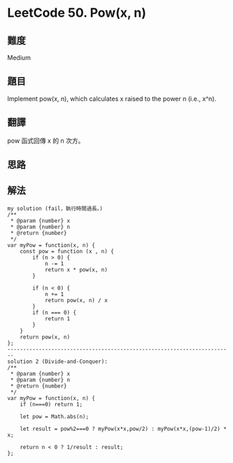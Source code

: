 # LeetCode 50. Pow(x, n)

## 難度

Medium

## 題目

Implement pow(x, n), which calculates x raised to the power n (i.e., x^n).



## 翻譯

pow 函式回傳 x 的 n 次方。

## 思路


## 解法
```
my solution (fail，執行時間過長。)
/**
 * @param {number} x
 * @param {number} n
 * @return {number}
 */
var myPow = function(x, n) {
    const pow = function (x , n) {
        if (n > 0) {
            n -= 1
            return x * pow(x, n)
        } 
        
        if (n < 0) {
            n += 1
            return pow(x, n) / x
        } 
        if (n === 0) {
            return 1
        }
    }
    return pow(x, n)
};
------------------------------------------------------------------------
solution 2 (Divide-and-Conquer):
/**
 * @param {number} x
 * @param {number} n
 * @return {number}
 */
var myPow = function(x, n) {
    if (n===0) return 1;
    
    let pow = Math.abs(n);
    
	let result = pow%2===0 ? myPow(x*x,pow/2) : myPow(x*x,(pow-1)/2) * x;
    
    return n < 0 ? 1/result : result;
};

```